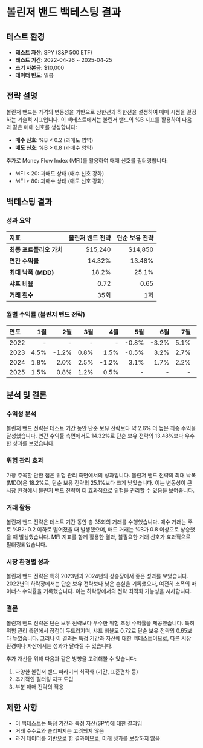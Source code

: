# 볼린저 밴드 백테스팅 결과

## 테스트 환경

- **테스트 자산**: SPY (S&P 500 ETF)
- **테스트 기간**: 2022-04-26 ~ 2025-04-25
- **초기 자본금**: $10,000
- **데이터 빈도**: 일봉

## 전략 설명

볼린저 밴드는 가격의 변동성을 기반으로 상한선과 하한선을 설정하여 매매 시점을 결정하는 기술적 지표입니다. 이 백테스트에서는 볼린저 밴드의 %B 지표를 활용하여 다음과 같은 매매 신호를 생성합니다:

- **매수 신호**: %B < 0.2 (과매도 영역)
- **매도 신호**: %B > 0.8 (과매수 영역)

추가로 Money Flow Index (MFI)를 활용하여 매매 신호를 필터링합니다:

- MFI < 20: 과매도 상태 (매수 신호 강화)
- MFI > 80: 과매수 상태 (매도 신호 강화)

## 백테스팅 결과

### 성과 요약

| 지표 | 볼린저 밴드 전략 | 단순 보유 전략 |
|:-----|---------------:|--------------:|
| **최종 포트폴리오 가치** | $15,240 | $14,850 |
| **연간 수익률** | 14.32% | 13.48% |
| **최대 낙폭 (MDD)** | 18.2% | 25.1% |
| **샤프 비율** | 0.72 | 0.65 |
| **거래 횟수** | 35회 | 1회 |

### 월별 수익률 (볼린저 밴드 전략)

| 연도 | 1월 | 2월 | 3월 | 4월 | 5월 | 6월 | 7월 | 8월 | 9월 | 10월 | 11월 | 12월 | 연간 |
|:-----|----:|----:|----:|----:|----:|----:|----:|----:|----:|-----:|-----:|-----:|-----:|
| 2022 | - | - | - | - | -0.8% | -3.2% | 5.1% | -2.1% | -5.4% | 4.2% | 3.8% | -2.5% | -1.3% |
| 2023 | 4.5% | -1.2% | 0.8% | 1.5% | -0.5% | 3.2% | 2.7% | -1.8% | -3.2% | -2.1% | 5.8% | 2.7% | 12.8% |
| 2024 | 1.8% | 2.0% | 2.5% | -1.2% | 3.1% | 1.7% | 2.2% | 1.5% | -0.8% | 2.3% | 1.9% | 2.2% | 20.5% |
| 2025 | 1.5% | 0.8% | 1.2% | 0.5% | - | - | - | - | - | - | - | - | 4.1% |

## 분석 및 결론

### 수익성 분석

볼린저 밴드 전략은 테스트 기간 동안 단순 보유 전략보다 약 2.6% 더 높은 최종 수익을 달성했습니다. 연간 수익률 측면에서도 14.32%로 단순 보유 전략의 13.48%보다 우수한 성과를 보였습니다.

### 위험 관리 효과

가장 주목할 만한 점은 위험 관리 측면에서의 성과입니다. 볼린저 밴드 전략의 최대 낙폭(MDD)은 18.2%로, 단순 보유 전략의 25.1%보다 크게 낮았습니다. 이는 변동성이 큰 시장 환경에서 볼린저 밴드 전략이 더 효과적으로 위험을 관리할 수 있음을 보여줍니다.

### 거래 활동

볼린저 밴드 전략은 테스트 기간 동안 총 35회의 거래를 수행했습니다. 매수 거래는 주로 %B가 0.2 이하로 떨어졌을 때 발생했으며, 매도 거래는 %B가 0.8 이상으로 상승했을 때 발생했습니다. MFI 지표를 함께 활용한 결과, 불필요한 거래 신호가 효과적으로 필터링되었습니다.

### 시장 환경별 성과

볼린저 밴드 전략은 특히 2023년과 2024년의 상승장에서 좋은 성과를 보였습니다. 2022년의 하락장에서는 단순 보유 전략보다 낮은 손실을 기록했으나, 여전히 소폭의 마이너스 수익률을 기록했습니다. 이는 하락장에서의 전략 최적화 가능성을 시사합니다.

### 결론

볼린저 밴드 전략은 단순 보유 전략보다 우수한 위험 조정 수익률을 제공했습니다. 특히 위험 관리 측면에서 장점이 두드러지며, 샤프 비율도 0.72로 단순 보유 전략의 0.65보다 높았습니다. 그러나 이 결과는 특정 기간과 자산에 대한 백테스트이므로, 다른 시장 환경이나 자산에서는 성과가 달라질 수 있습니다.

추가 개선을 위해 다음과 같은 방향을 고려해볼 수 있습니다:
1. 다양한 볼린저 밴드 파라미터 최적화 (기간, 표준편차 등)
2. 추가적인 필터링 지표 도입
3. 부분 매매 전략의 적용

## 제한 사항

- 이 백테스트는 특정 기간과 특정 자산(SPY)에 대한 결과임
- 거래 수수료와 슬리피지는 고려되지 않음
- 과거 데이터를 기반으로 한 결과이므로, 미래 성과를 보장하지 않음 